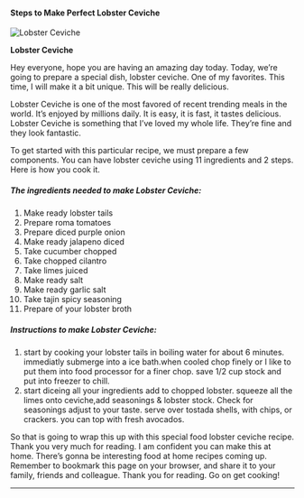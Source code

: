             

#### Steps to Make Perfect Lobster Ceviche

![Lobster Ceviche](https://img-global.cpcdn.com/recipes/4554954400333824/751x532cq70/lobster-ceviche-recipe-main-photo.jpg)

**Lobster Ceviche**

Hey everyone, hope you are having an amazing day today. Today, we’re going to prepare a special dish, lobster ceviche. One of my favorites. This time, I will make it a bit unique. This will be really delicious.

Lobster Ceviche is one of the most favored of recent trending meals in the world. It’s enjoyed by millions daily. It is easy, it is fast, it tastes delicious. Lobster Ceviche is something that I’ve loved my whole life. They’re fine and they look fantastic.

To get started with this particular recipe, we must prepare a few components. You can have lobster ceviche using 11 ingredients and 2 steps. Here is how you cook it.

##### The ingredients needed to make Lobster Ceviche:

1.  Make ready lobster tails
2.  Prepare roma tomatoes
3.  Prepare diced purple onion
4.  Make ready jalapeno diced
5.  Take cucumber chopped
6.  Take chopped cilantro
7.  Take limes juiced
8.  Make ready salt
9.  Make ready garlic salt
10.  Take tajin spicy seasoning
11.  Prepare of your lobster broth

##### Instructions to make Lobster Ceviche:

1.  start by cooking your lobster tails in boiling water for about 6 minutes. immediatly submerge into a ice bath.when cooled chop finely or I like to put them into food processor for a finer chop. save 1/2 cup stock and put into freezer to chill.
2.  start diceing all your ingredients add to chopped lobster. squeeze all the limes onto ceviche,add seasonings & lobster stock. Check for seasonings adjust to your taste. serve over tostada shells, with chips, or crackers. you can top with fresh avocados.

So that is going to wrap this up with this special food lobster ceviche recipe. Thank you very much for reading. I am confident you can make this at home. There’s gonna be interesting food at home recipes coming up. Remember to bookmark this page on your browser, and share it to your family, friends and colleague. Thank you for reading. Go on get cooking!

* * *